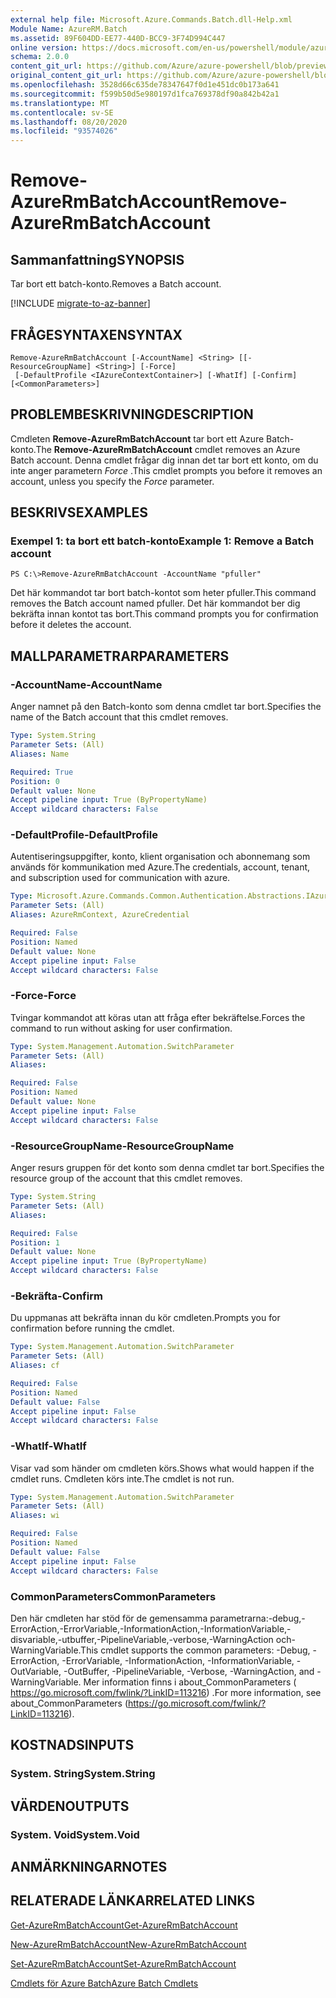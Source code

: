```yaml
---
external help file: Microsoft.Azure.Commands.Batch.dll-Help.xml
Module Name: AzureRM.Batch
ms.assetid: 89F604DD-EE77-440D-BCC9-3F74D994C447
online version: https://docs.microsoft.com/en-us/powershell/module/azurerm.batch/remove-azurermbatchaccount
schema: 2.0.0
content_git_url: https://github.com/Azure/azure-powershell/blob/preview/src/ResourceManager/AzureBatch/Commands.Batch/help/Remove-AzureRmBatchAccount.md
original_content_git_url: https://github.com/Azure/azure-powershell/blob/preview/src/ResourceManager/AzureBatch/Commands.Batch/help/Remove-AzureRmBatchAccount.md
ms.openlocfilehash: 3528d66c635de78347647f0d1e451dc0b173a641
ms.sourcegitcommit: f599b50d5e980197d1fca769378df90a842b42a1
ms.translationtype: MT
ms.contentlocale: sv-SE
ms.lasthandoff: 08/20/2020
ms.locfileid: "93574026"
---
```

# <span data-ttu-id="07a34-101">Remove-AzureRmBatchAccount</span><span class="sxs-lookup"><span data-stu-id="07a34-101">Remove-AzureRmBatchAccount</span></span>

## <span data-ttu-id="07a34-102">Sammanfattning</span><span class="sxs-lookup"><span data-stu-id="07a34-102">SYNOPSIS</span></span>
<span data-ttu-id="07a34-103">Tar bort ett batch-konto.</span><span class="sxs-lookup"><span data-stu-id="07a34-103">Removes a Batch account.</span></span>

[!INCLUDE [migrate-to-az-banner](../../includes/migrate-to-az-banner.md)]

## <span data-ttu-id="07a34-104">FRÅGESYNTAXEN</span><span class="sxs-lookup"><span data-stu-id="07a34-104">SYNTAX</span></span>

```
Remove-AzureRmBatchAccount [-AccountName] <String> [[-ResourceGroupName] <String>] [-Force]
 [-DefaultProfile <IAzureContextContainer>] [-WhatIf] [-Confirm] [<CommonParameters>]
```

## <span data-ttu-id="07a34-105">PROBLEMBESKRIVNING</span><span class="sxs-lookup"><span data-stu-id="07a34-105">DESCRIPTION</span></span>
<span data-ttu-id="07a34-106">Cmdleten **Remove-AzureRmBatchAccount** tar bort ett Azure Batch-konto.</span><span class="sxs-lookup"><span data-stu-id="07a34-106">The **Remove-AzureRmBatchAccount** cmdlet removes an Azure Batch account.</span></span>
<span data-ttu-id="07a34-107">Denna cmdlet frågar dig innan det tar bort ett konto, om du inte anger parametern *Force* .</span><span class="sxs-lookup"><span data-stu-id="07a34-107">This cmdlet prompts you before it removes an account, unless you specify the *Force* parameter.</span></span>

## <span data-ttu-id="07a34-108">BESKRIVS</span><span class="sxs-lookup"><span data-stu-id="07a34-108">EXAMPLES</span></span>

### <span data-ttu-id="07a34-109">Exempel 1: ta bort ett batch-konto</span><span class="sxs-lookup"><span data-stu-id="07a34-109">Example 1: Remove a Batch account</span></span>
```
PS C:\>Remove-AzureRmBatchAccount -AccountName "pfuller"
```

<span data-ttu-id="07a34-110">Det här kommandot tar bort batch-kontot som heter pfuller.</span><span class="sxs-lookup"><span data-stu-id="07a34-110">This command removes the Batch account named pfuller.</span></span>
<span data-ttu-id="07a34-111">Det här kommandot ber dig bekräfta innan kontot tas bort.</span><span class="sxs-lookup"><span data-stu-id="07a34-111">This command prompts you for confirmation before it deletes the account.</span></span>

## <span data-ttu-id="07a34-112">MALLPARAMETRAR</span><span class="sxs-lookup"><span data-stu-id="07a34-112">PARAMETERS</span></span>

### <span data-ttu-id="07a34-113">-AccountName</span><span class="sxs-lookup"><span data-stu-id="07a34-113">-AccountName</span></span>
<span data-ttu-id="07a34-114">Anger namnet på den Batch-konto som denna cmdlet tar bort.</span><span class="sxs-lookup"><span data-stu-id="07a34-114">Specifies the name of the Batch account that this cmdlet removes.</span></span>

```yaml
Type: System.String
Parameter Sets: (All)
Aliases: Name

Required: True
Position: 0
Default value: None
Accept pipeline input: True (ByPropertyName)
Accept wildcard characters: False
```

### <span data-ttu-id="07a34-115">-DefaultProfile</span><span class="sxs-lookup"><span data-stu-id="07a34-115">-DefaultProfile</span></span>
<span data-ttu-id="07a34-116">Autentiseringsuppgifter, konto, klient organisation och abonnemang som används för kommunikation med Azure.</span><span class="sxs-lookup"><span data-stu-id="07a34-116">The credentials, account, tenant, and subscription used for communication with azure.</span></span>

```yaml
Type: Microsoft.Azure.Commands.Common.Authentication.Abstractions.IAzureContextContainer
Parameter Sets: (All)
Aliases: AzureRmContext, AzureCredential

Required: False
Position: Named
Default value: None
Accept pipeline input: False
Accept wildcard characters: False
```

### <span data-ttu-id="07a34-117">-Force</span><span class="sxs-lookup"><span data-stu-id="07a34-117">-Force</span></span>
<span data-ttu-id="07a34-118">Tvingar kommandot att köras utan att fråga efter bekräftelse.</span><span class="sxs-lookup"><span data-stu-id="07a34-118">Forces the command to run without asking for user confirmation.</span></span>

```yaml
Type: System.Management.Automation.SwitchParameter
Parameter Sets: (All)
Aliases:

Required: False
Position: Named
Default value: None
Accept pipeline input: False
Accept wildcard characters: False
```

### <span data-ttu-id="07a34-119">-ResourceGroupName</span><span class="sxs-lookup"><span data-stu-id="07a34-119">-ResourceGroupName</span></span>
<span data-ttu-id="07a34-120">Anger resurs gruppen för det konto som denna cmdlet tar bort.</span><span class="sxs-lookup"><span data-stu-id="07a34-120">Specifies the resource group of the account that this cmdlet removes.</span></span>

```yaml
Type: System.String
Parameter Sets: (All)
Aliases:

Required: False
Position: 1
Default value: None
Accept pipeline input: True (ByPropertyName)
Accept wildcard characters: False
```

### <span data-ttu-id="07a34-121">-Bekräfta</span><span class="sxs-lookup"><span data-stu-id="07a34-121">-Confirm</span></span>
<span data-ttu-id="07a34-122">Du uppmanas att bekräfta innan du kör cmdleten.</span><span class="sxs-lookup"><span data-stu-id="07a34-122">Prompts you for confirmation before running the cmdlet.</span></span>

```yaml
Type: System.Management.Automation.SwitchParameter
Parameter Sets: (All)
Aliases: cf

Required: False
Position: Named
Default value: False
Accept pipeline input: False
Accept wildcard characters: False
```

### <span data-ttu-id="07a34-123">-WhatIf</span><span class="sxs-lookup"><span data-stu-id="07a34-123">-WhatIf</span></span>
<span data-ttu-id="07a34-124">Visar vad som händer om cmdleten körs.</span><span class="sxs-lookup"><span data-stu-id="07a34-124">Shows what would happen if the cmdlet runs.</span></span>
<span data-ttu-id="07a34-125">Cmdleten körs inte.</span><span class="sxs-lookup"><span data-stu-id="07a34-125">The cmdlet is not run.</span></span>

```yaml
Type: System.Management.Automation.SwitchParameter
Parameter Sets: (All)
Aliases: wi

Required: False
Position: Named
Default value: False
Accept pipeline input: False
Accept wildcard characters: False
```

### <span data-ttu-id="07a34-126">CommonParameters</span><span class="sxs-lookup"><span data-stu-id="07a34-126">CommonParameters</span></span>
<span data-ttu-id="07a34-127">Den här cmdleten har stöd för de gemensamma parametrarna:-debug,-ErrorAction,-ErrorVariable,-InformationAction,-InformationVariable,-disvariable,-utbuffer,-PipelineVariable,-verbose,-WarningAction och-WarningVariable.</span><span class="sxs-lookup"><span data-stu-id="07a34-127">This cmdlet supports the common parameters: -Debug, -ErrorAction, -ErrorVariable, -InformationAction, -InformationVariable, -OutVariable, -OutBuffer, -PipelineVariable, -Verbose, -WarningAction, and -WarningVariable.</span></span> <span data-ttu-id="07a34-128">Mer information finns i about_CommonParameters ( https://go.microsoft.com/fwlink/?LinkID=113216) .</span><span class="sxs-lookup"><span data-stu-id="07a34-128">For more information, see about_CommonParameters (https://go.microsoft.com/fwlink/?LinkID=113216).</span></span>

## <span data-ttu-id="07a34-129">KOSTNADS</span><span class="sxs-lookup"><span data-stu-id="07a34-129">INPUTS</span></span>

### <span data-ttu-id="07a34-130">System. String</span><span class="sxs-lookup"><span data-stu-id="07a34-130">System.String</span></span>

## <span data-ttu-id="07a34-131">VÄRDEN</span><span class="sxs-lookup"><span data-stu-id="07a34-131">OUTPUTS</span></span>

### <span data-ttu-id="07a34-132">System. Void</span><span class="sxs-lookup"><span data-stu-id="07a34-132">System.Void</span></span>

## <span data-ttu-id="07a34-133">ANMÄRKNINGAR</span><span class="sxs-lookup"><span data-stu-id="07a34-133">NOTES</span></span>

## <span data-ttu-id="07a34-134">RELATERADE LÄNKAR</span><span class="sxs-lookup"><span data-stu-id="07a34-134">RELATED LINKS</span></span>

[<span data-ttu-id="07a34-135">Get-AzureRmBatchAccount</span><span class="sxs-lookup"><span data-stu-id="07a34-135">Get-AzureRmBatchAccount</span></span>](./Get-AzureRmBatchAccount.md)

[<span data-ttu-id="07a34-136">New-AzureRmBatchAccount</span><span class="sxs-lookup"><span data-stu-id="07a34-136">New-AzureRmBatchAccount</span></span>](./New-AzureRmBatchAccount.md)

[<span data-ttu-id="07a34-137">Set-AzureRmBatchAccount</span><span class="sxs-lookup"><span data-stu-id="07a34-137">Set-AzureRmBatchAccount</span></span>](./Set-AzureRmBatchAccount.md)

[<span data-ttu-id="07a34-138">Cmdlets för Azure Batch</span><span class="sxs-lookup"><span data-stu-id="07a34-138">Azure Batch Cmdlets</span></span>](./AzureRM.Batch.md)


